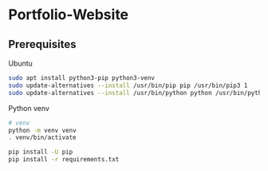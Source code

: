 # Portfolio-Website

## Prerequisites

Ubuntu

```sh
sudo apt install python3-pip python3-venv
sudo update-alternatives --install /usr/bin/pip pip /usr/bin/pip3 1
sudo update-alternatives --install /usr/bin/python python /usr/bin/python3 1
```

Python venv

```sh
# venv
python -m venv venv
. venv/bin/activate

pip install -U pip
pip install -r requirements.txt
```
